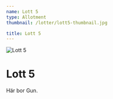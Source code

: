 ```yaml
---
name: Lott 5
type: Allotment
thumbnail: /lotter/lott5-thumbnail.jpg

title: Lott 5
---
```


![Lott 5](/lotter/lott5.jpg#left)

# Lott 5

Här bor Gun.
